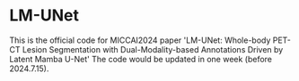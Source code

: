 # LM-UNet
This is the official code for MICCAI2024 paper 'LM-UNet: Whole-body PET-CT Lesion Segmentation with Dual-Modality-based Annotations Driven by Latent Mamba U-Net'
The code would be updated in one week (before 2024.7.15).
